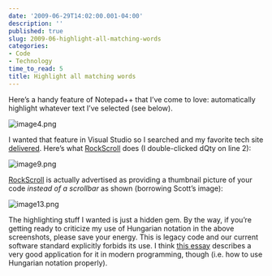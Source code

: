 ```yaml
---
date: '2009-06-29T14:02:00.001-04:00'
description: ''
published: true
slug: 2009-06-highlight-all-matching-words
categories:
- Code
- Technology
time_to_read: 5
title: Highlight all matching words
---
```



Here’s a handy feature of Notepad++ that I’ve come to love: automatically highlight whatever text I’ve selected (see below).

![image4.png](image4.png) 

I wanted that feature in Visual Studio so I searched and my favorite tech site [delivered](http://stackoverflow.com/questions/256931/how-to-highlight-occurrences-of-a-search-term-in-text-in-visual-studio). Here’s what [RockScroll](http://www.hanselman.com/blog/IntroducingRockScroll.aspx) does (I double-clicked dQty on line 2):

![image9.png](image9.png) 

[RockScroll](http://www.hanselman.com/blog/IntroducingRockScroll.aspx) is actually advertised as providing a thumbnail picture of your code *instead of a scrollbar* as shown (borrowing Scott’s image):

![image13.png](image13.png)

The highlighting stuff I wanted is just a hidden gem. By the way, if you’re getting ready to criticize my use of Hungarian notation in the above screenshots, please save your energy. This is legacy code and our current software standard explicitly forbids its use. I think [this essay](http://www.joelonsoftware.com/articles/Wrong.html) describes a very good application for it in modern programming, though (i.e. how to use Hungarian notation properly).